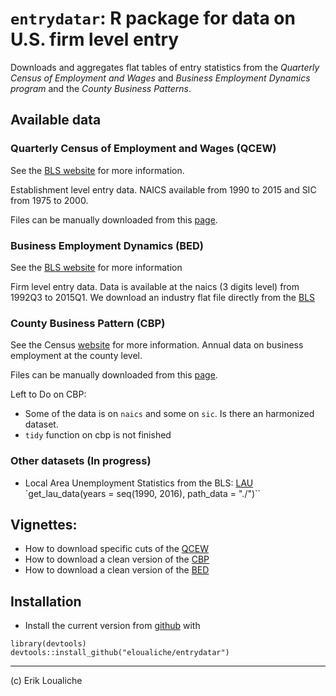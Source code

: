 `entrydatar`: R package for data on U.S. firm level entry
======

Downloads and aggregates flat tables of entry statistics from the *Quarterly Census of Employment and Wages* and *Business Employment Dynamics program* and the *County Business Patterns*.

## Available data

### Quarterly Census of Employment and Wages (QCEW)

See the [BLS website](http://www.bls.gov/cew/home.htm) for more information.

Establishment level entry data.
NAICS available from 1990 to 2015 and SIC from 1975 to 2000.   

Files can be manually downloaded from this [page](http://www.bls.gov/cew/datatoc.htm).


### Business Employment Dynamics (BED)
See the [BLS website](http://www.bls.gov/bdm/home.htm) for more information

Firm level entry data.
Data is available at the naics (3 digits level) from 1992Q3 to 2015Q1.
We download an industry flat file directly from the [BLS](http://www.bls.gov/web/cewbd/bd_data_ind3.txt)


### County Business Pattern (CBP)
See the Census [website](http://www.census.gov/econ/cbp/) for more information.
Annual data on business employment at the county level.

Files can be manually downloaded from this [page](http://www.census.gov/econ/cbp/download/).

Left to Do on CBP:
- Some of the data is on `naics` and some on `sic`. Is there an harmonized dataset.
- `tidy` function on cbp is not finished

### Other datasets (In progress)

  - Local Area Unemployment Statistics from the BLS: [LAU](https://www.bls.gov/lau/#tables)
    `get_lau_data(years = seq(1990, 2016), path_data  = "./")``


## Vignettes:
  - How to download specific cuts of the [QCEW](vignettes/qcew.Rmd)
  - How to download a clean version of the [CBP](vignettes/cbp.Rmd)
  - How to download a clean version of the [BED](vignettes/bed.Rmd)



## Installation
  -  Install the current version from [github](https://github.mit.edu/erikl/entrydatar) with

```{r}
library(devtools)
devtools::install_github("eloualiche/entrydatar")
```


---------------------------
(c) Erik Loualiche
